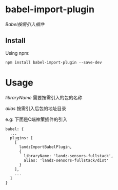 # babel-import-plugin
_Babel按需引入插件_

## Install
Using npm:

`
  npm install babel-import-plugin --save-dev
`

# Usage

*libraryName*
需要按需引入的包的名称

*alias*
按需引入后包的地址目录

e.g: 下面是C端神策插件的引入

```
babel: {
  ...
  plugins: [
    [
      landzImportBabelPlugin,
      {
        libraryName: 'landz-sensors-fullstack',
        alias: 'landz-sensors-fullstack/dist'
      }
    ],
    ...
  ]
}
```
